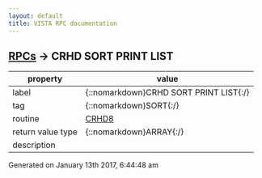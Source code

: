 ```yaml
---
layout: default
title: VISTA RPC documentation
---
```




## [RPCs](TableOfContent.md) &#8594; CRHD SORT PRINT LIST 

 property | value 
--- | --- 
 label | {::nomarkdown}CRHD SORT PRINT LIST{:/}
 tag | {::nomarkdown}SORT{:/}
 routine | [CRHD8](http://code.osehra.org/dox/Routine_CRHD8_source.html)
 return value type | {::nomarkdown}ARRAY{:/}
 description | 




 Generated on January 13th 2017, 6:44:48 am
